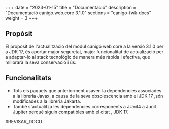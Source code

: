 +++
date        = "2023-01-15"
title       = "Documentació"
description = "Documentació canigo.web.core 3.1.0"
sections    = "canigo-fwk-docs"
weight      = 3
+++

## Propòsit

El propòsit de l'actualització del mòdul canigó web core a la versió 3.1.0 per a JDK 17,
és aportar major seguretat, major funcionalitat de actualizació
per a adaptar-lo al stack tecnològic de manera més ràpida i efectiva,
que millorarà la seva conservació i ús.

## Funcionalitats

- Tots els paquets que anteriorment usaven la dependències associades a la libreria Javax, a causa de la seva obsolescència
  amb el JDK 17 ,són modificades a la libreria Jakarta.
- També s'actualitza les dependències corresponents a JUnit4 a Junit Jupiter perquè siguin compatibles amb el citat , JDK 17.




#REVISAR_DOCU